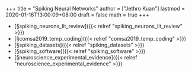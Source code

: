 +++
title = "Spiking Neural Networks"
author = ["Jethro Kuan"]
lastmod = 2020-01-16T13:00:09+08:00
draft = false
math = true
+++

-   [§spiking\_neurons\_lit\_review]({{< relref "spiking_neurons_lit_review" >}})
-   [§comsa2019\_temp\_coding]({{< relref "comsa2019_temp_coding" >}})
-   [§spiking\_datasets]({{< relref "spiking_datasets" >}})
-   [§spiking\_software]({{< relref "spiking_software" >}})
-   [§neuroscience\_experimental\_evidence]({{< relref "neuroscience_experimental_evidence" >}})
